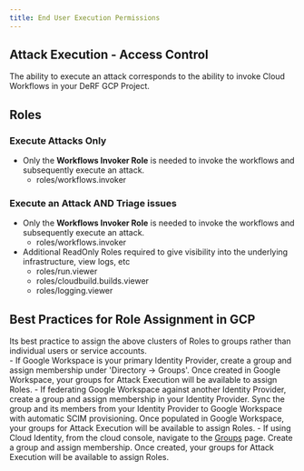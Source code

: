 ```yaml
---
title: End User Execution Permissions
---
```


## Attack Execution - Access Control
The ability to execute an attack corresponds to the ability to invoke Cloud Workflows in your DeRF GCP Project.

##  Roles

### Execute Attacks Only
- Only the **Workflows Invoker Role** is needed to invoke the workflows and subsequently execute an attack.
    - roles/workflows.invoker

### Execute an Attack AND Triage issues
- Only the **Workflows Invoker Role** is needed to invoke the workflows and subsequently execute an attack.
    - roles/workflows.invoker
- Additional ReadOnly Roles required to give visibility into the underlying infrastructure, view logs, etc
    - roles/run.viewer
    - roles/cloudbuild.builds.viewer
    - roles/logging.viewer


## Best Practices for Role Assignment in GCP

Its best practice to assign the above clusters of Roles to groups rather than individual users or service accounts.  
    - If Google Workspace is your primary Identity Provider, create a group and assign membership under 'Directory -> Groups'. Once created in Google Workspace, your groups for Attack Execution will be available to assign Roles.
    - If federating Google Workspace against another Identity Provider, create a group and assign membership in your Identity Provider. Sync the group and its members from your Identity Provider to Google Workspace with automatic SCIM provisioning.  Once populated in Google Workspace, your groups for Attack Execution will be available to assign Roles.
    - If using Cloud Identity, from the cloud console, navigate to the [Groups](https://console.cloud.google.com/iam-admin/groups) page.  Create a group and assign membership.  Once created, your groups for Attack Execution will be available to assign Roles.